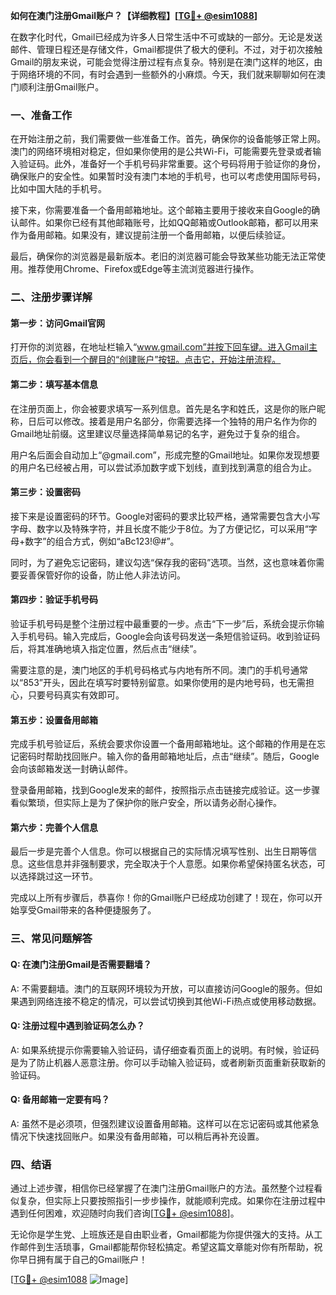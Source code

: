 **如何在澳门注册Gmail账户？【详细教程】[[TG💪+ @esim1088](https://t.me/s/esim1088)]**

在数字化时代，Gmail已经成为许多人日常生活中不可或缺的一部分。无论是发送邮件、管理日程还是存储文件，Gmail都提供了极大的便利。不过，对于初次接触Gmail的朋友来说，可能会觉得注册过程有点复杂。特别是在澳门这样的地区，由于网络环境的不同，有时会遇到一些额外的小麻烦。今天，我们就来聊聊如何在澳门顺利注册Gmail账户。

### 一、准备工作

在开始注册之前，我们需要做一些准备工作。首先，确保你的设备能够正常上网。澳门的网络环境相对稳定，但如果你使用的是公共Wi-Fi，可能需要先登录或者输入验证码。此外，准备好一个手机号码非常重要。这个号码将用于验证你的身份，确保账户的安全性。如果暂时没有澳门本地的手机号，也可以考虑使用国际号码，比如中国大陆的手机号。

接下来，你需要准备一个备用邮箱地址。这个邮箱主要用于接收来自Google的确认邮件。如果你已经有其他邮箱账号，比如QQ邮箱或Outlook邮箱，都可以用来作为备用邮箱。如果没有，建议提前注册一个备用邮箱，以便后续验证。

最后，确保你的浏览器是最新版本。老旧的浏览器可能会导致某些功能无法正常使用。推荐使用Chrome、Firefox或Edge等主流浏览器进行操作。

### 二、注册步骤详解

#### 第一步：访问Gmail官网

打开你的浏览器，在地址栏输入“www.gmail.com”并按下回车键。进入Gmail主页后，你会看到一个醒目的“创建账户”按钮。点击它，开始注册流程。

#### 第二步：填写基本信息

在注册页面上，你会被要求填写一系列信息。首先是名字和姓氏，这是你的账户昵称，日后可以修改。接着是用户名部分，你需要选择一个独特的用户名作为你的Gmail地址前缀。这里建议尽量选择简单易记的名字，避免过于复杂的组合。

用户名后面会自动加上“@gmail.com”，形成完整的Gmail地址。如果你发现想要的用户名已经被占用，可以尝试添加数字或下划线，直到找到满意的组合为止。

#### 第三步：设置密码

接下来是设置密码的环节。Google对密码的要求比较严格，通常需要包含大小写字母、数字以及特殊字符，并且长度不能少于8位。为了方便记忆，可以采用“字母+数字”的组合方式，例如“aBc123!@#”。

同时，为了避免忘记密码，建议勾选“保存我的密码”选项。当然，这也意味着你需要妥善保管好你的设备，防止他人非法访问。

#### 第四步：验证手机号码

验证手机号码是整个注册过程中最重要的一步。点击“下一步”后，系统会提示你输入手机号码。输入完成后，Google会向该号码发送一条短信验证码。收到验证码后，将其准确地填入指定位置，然后点击“继续”。

需要注意的是，澳门地区的手机号码格式与内地有所不同。澳门的手机号通常以“853”开头，因此在填写时要特别留意。如果你使用的是内地号码，也无需担心，只要号码真实有效即可。

#### 第五步：设置备用邮箱

完成手机号验证后，系统会要求你设置一个备用邮箱地址。这个邮箱的作用是在忘记密码时帮助找回账户。输入你的备用邮箱地址后，点击“继续”。随后，Google会向该邮箱发送一封确认邮件。

登录备用邮箱，找到Google发来的邮件，按照指示点击链接完成验证。这一步骤看似繁琐，但实际上是为了保护你的账户安全，所以请务必耐心操作。

#### 第六步：完善个人信息

最后一步是完善个人信息。你可以根据自己的实际情况填写性别、出生日期等信息。这些信息并非强制要求，完全取决于个人意愿。如果你希望保持匿名状态，可以选择跳过这一环节。

完成以上所有步骤后，恭喜你！你的Gmail账户已经成功创建了！现在，你可以开始享受Gmail带来的各种便捷服务了。

### 三、常见问题解答

#### Q: 在澳门注册Gmail是否需要翻墙？

A: 不需要翻墙。澳门的互联网环境较为开放，可以直接访问Google的服务。但如果遇到网络连接不稳定的情况，可以尝试切换到其他Wi-Fi热点或使用移动数据。

#### Q: 注册过程中遇到验证码怎么办？

A: 如果系统提示你需要输入验证码，请仔细查看页面上的说明。有时候，验证码是为了防止机器人恶意注册。你可以手动输入验证码，或者刷新页面重新获取新的验证码。

#### Q: 备用邮箱一定要有吗？

A: 虽然不是必须项，但强烈建议设置备用邮箱。这样可以在忘记密码或其他紧急情况下快速找回账户。如果没有备用邮箱，可以稍后再补充设置。

### 四、结语

通过上述步骤，相信你已经掌握了在澳门注册Gmail账户的方法。虽然整个过程看似复杂，但实际上只要按照指引一步步操作，就能顺利完成。如果你在注册过程中遇到任何困难，欢迎随时向我们咨询[[TG💪+ @esim1088](https://t.me/s/esim1088)]。

无论你是学生党、上班族还是自由职业者，Gmail都能为你提供强大的支持。从工作邮件到生活琐事，Gmail都能帮你轻松搞定。希望这篇文章能对你有所帮助，祝你早日拥有属于自己的Gmail账户！

[[TG💪+ @esim1088](https://t.me/s/esim1088) ![Image](https://i.postimg.cc/4NQfJmqS/Snipaste-2025-05-13-00-14-12.png)]